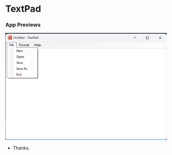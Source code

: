 # TextPad

### App Previews

![Preview - 1](https://github.com/yarzardhiyit/yarzardhiyit/blob/main/txtpad.png)

- Thanks.
